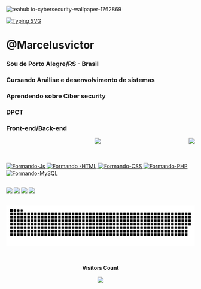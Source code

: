 ![teahub io-cybersecurity-wallpaper-1762869](https://user-images.githubusercontent.com/96080133/155764391-8cfad30f-904d-4064-88bb-66db764b31af.jpg)

[![Typing SVG](https://readme-typing-svg.herokuapp.com/?color=00bfbf&size=35&center=true&vCenter=true&width=1000&lines=Hello,+My+name+is+Marcelus+;+I'm+33+years+old+;I+was+born+in+Porto+Alegre+RS;+Studying+Analysis+and+systems+development+;Be+Welcome!+:%29)](https://git.io/typing-svg)


<h1> @Marcelusvictor </h1>
<h3> Sou de Porto Alegre/RS - Brasil </h3>
<h3> Cursando Análise e desenvolvimento de sistemas </h3>
<h3> Aprendendo sobre Ciber security </h3>
<h3> DPCT </H3>
<h3> Front-end/Back-end </h3>

<div align="center">
  <a href="https://github.com/Marcelusvictor">
  <img height="210em" src="https://github-readme-stats.vercel.app/api?username=Marcelusvictor&show_icons=true&theme=dark&include_all_commits=true&count_private=true"/>
  <img align="right" height="180em" src="https://github-readme-stats.vercel.app/api/top-langs/?username=Marcelusvictor&layout=compact&langs_count=7&theme=dark"/>
</div>

 ##
 
  <div style="display: inline_block"><br>
    <img align="center" alt="Formando-Js" src="https://img.shields.io/badge/JavaScript-F7DF1E?style=for-the-badge&logo=javascript&logoColor=black">
    <img align="center" alt="Formando -HTML" src="https://img.shields.io/badge/HTML5-E34F26?style=for-the-badge&logo=html5&logoColor=white">
    <img align="center" alt="Formando-CSS" src="https://img.shields.io/badge/CSS3-1572B6?style=for-the-badge&logo=css3&logoColor=white">
    <img align="center" alt="Formando-PHP" src="https://img.shields.io/badge/PHP-777BB4?style=for-the-badge&logo=php&logoColor=white">
    <img align="center" alt="Formando-MySQL" SRC="https://img.shields.io/badge/MySQL-005C84?style=for-the-badge&logo=mysql&logoColor=white">
  </div>
  
 ## 
  
   <div> 
     <a href="https://www.linkedin.com/in/marcelus-victor-517a681b5" target="_blank"><img src="https://img.shields.io/badge/-LinkedIn-%230077B5?style=for-the-badge&logo=linkedin&logoColor=white" target="_blank"></a> 
     <a href="https://discord.gg/MRC6#3343" target="_blank"><img src="https://img.shields.io/badge/Discord-7289DA?style=for-the-badge&logo=discord&logoColor=white" target="_blank"></a> 
     <a href = "marceluslaportavictor@gmail.com"><img src="https://img.shields.io/badge/Gmail-D14836?style=for-the-badge&logo=gmail&logoColor=white" target="_blank"></a>
     <a href="https://t.me/Marc3lu5"><img src="https://img.shields.io/badge/Telegram-2CA5E0?style=for-the-badge&logo=telegram&logoColor=white" target="_blank"></a>
  </div>
     
  ![snake gif](https://github.com/Marcelusvictor/Marcelusvictor/blob/output/github-contribution-grid-snake.svg)
  
  
  
<div align="center">
<br><p align="centre"><b>Visitors Count</b></p>  
<p align="center"><img align="center" src="https://profile-counter.glitch.me/{Marcelusvictor}/count.svg" /></p> 
<br></div>
  
  
  




    

    

    

    




